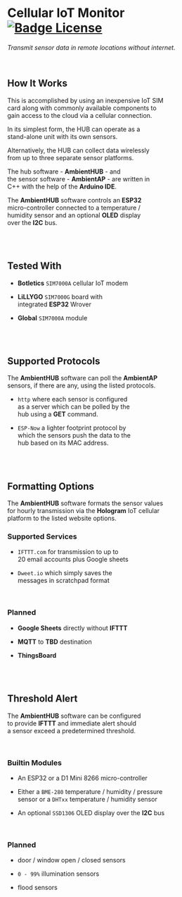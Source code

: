 # Cellular IoT Monitor   [![Badge License]][License]

*Transmit sensor data in remote locations without internet.*

<br>

## How It Works

This is accomplished by using an inexpensive IoT SIM <br>
card along with commonly available components to <br>
gain access to the cloud via a cellular connection.

In its simplest form, the HUB can operate as a <br>
stand-alone unit with its own sensors.

Alternatively, the HUB can collect data wirelessly <br> 
from up to three separate sensor platforms.

The hub software - **AmbientHUB** - and <br>
the sensor software - **AmbientAP** - are written in <br>
C++ with the help of the **Arduino IDE**.

The **AmbientHUB** software controls an **ESP32** <br>
micro-controller connected to a temperature / <br>
humidity sensor and an optional **OLED** display <br>
over the **I2C** bus.

<br>
<br>

## Tested With

-   **Botletics** `SIM7000A` cellular IoT modem

-   **LiLLYGO** `SIM7000G` board with <br>
    integrated **ESP32** Wrover

-   **Global** `SIM7000A` module

<br>
<br>

## Supported Protocols

The **AmbientHUB** software can poll the **AmbientAP** <br>
sensors, if there are any, using the listed protocols.

-  `http` where each sensor is configured <br>
    as a server which can be polled by the <br>
    hub using a **GET** command.

-   `ESP-Now` a lighter footprint protocol by <br>
    which the sensors push the data to the <br>
    hub based on its MAC address.

<br>
<br>

## Formatting Options

The **AmbientHUB** software formats the sensor values <br>
for hourly transmission via the **Hologram** IoT cellular <br>
platform to the listed website options.

### Supported Services

-   `IFTTT.com` for transmission to up to <br>
    20 email accounts plus Google sheets

-   `Dweet.io` which simply saves the <br>
    messages in scratchpad format

<br>

### Planned

- **Google Sheets** directly without **IFTTT**

- **MQTT** to **TBD** destination

- **ThingsBoard**

<br>
<br>

## Threshold Alert

The **AmbientHUB** software can be configured <br>
to provide **IFTTT** and immediate alert should <br>
a sensor exceed a predetermined threshold.

<br>

### Builtin Modules

-   An ESP32 or a D1 Mini 8266 micro-controller

-   Either a `BME-280` temperature / humidity / pressure <br>
    sensor or a `DHTxx` temperature / humidity sensor

-   An optional `SSD1306` OLED display over the **I2C** bus

<br>

### Planned

-   door / window open / closed sensors

-   `0 - 99%` illumination sensors

-   flood sensors

<br>


<!----------------------------------------------------------------------------->

[Badge License]: https://img.shields.io/badge/License-Unknown-808080.svg?style=for-the-badge

[License]: #


